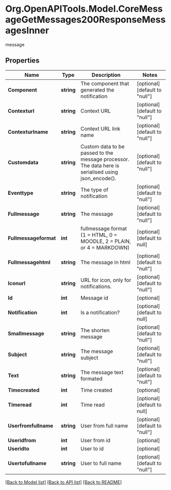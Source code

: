 # Org.OpenAPITools.Model.CoreMessageGetMessages200ResponseMessagesInner
message

## Properties

Name | Type | Description | Notes
------------ | ------------- | ------------- | -------------
**Component** | **string** | The component that generated the notification | [optional] [default to "null"]
**Contexturl** | **string** | Context URL | [optional] [default to "null"]
**Contexturlname** | **string** | Context URL link name | [optional] [default to "null"]
**Customdata** | **string** | Custom data to be passed to the message processor.                                 The data here is serialised using json_encode(). | [optional] [default to "null"]
**Eventtype** | **string** | The type of notification | [optional] [default to "null"]
**Fullmessage** | **string** | The message | [optional] [default to "null"]
**Fullmessageformat** | **int** | fullmessage format (1 &#x3D; HTML, 0 &#x3D; MOODLE, 2 &#x3D; PLAIN, or 4 &#x3D; MARKDOWN) | [optional] [default to null]
**Fullmessagehtml** | **string** | The message in html | [optional] [default to "null"]
**Iconurl** | **string** | URL for icon, only for notifications. | [optional] [default to "null"]
**Id** | **int** | Message id | [optional] 
**Notification** | **int** | Is a notification? | [optional] [default to null]
**Smallmessage** | **string** | The shorten message | [optional] [default to "null"]
**Subject** | **string** | The message subject | [optional] [default to "null"]
**Text** | **string** | The message text formated | [optional] [default to "null"]
**Timecreated** | **int** | Time created | [optional] 
**Timeread** | **int** | Time read | [optional] [default to null]
**Userfromfullname** | **string** | User from full name | [optional] [default to "null"]
**Useridfrom** | **int** | User from id | [optional] 
**Useridto** | **int** | User to id | [optional] 
**Usertofullname** | **string** | User to full name | [optional] [default to "null"]

[[Back to Model list]](../README.md#documentation-for-models) [[Back to API list]](../README.md#documentation-for-api-endpoints) [[Back to README]](../README.md)

